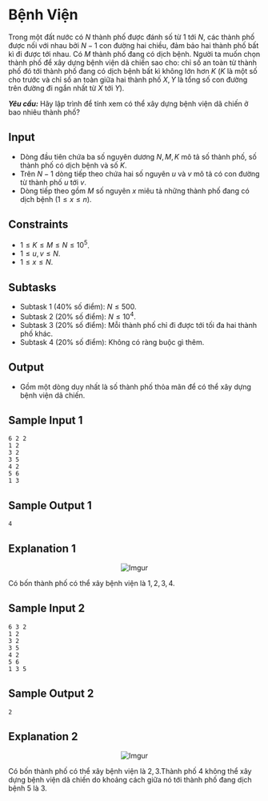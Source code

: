 # Bệnh Viện

Trong một đất nước có $N$ thành phố được đánh số từ $1$ tới $N,$ các thành phố được nối với nhau bởi $N-1$ con đường hai chiều, đảm bảo hai thành phố bất kì đi được tới nhau. Có $M$ thành phố đang có dịch bệnh. Người ta muốn chọn thành phố để xây dựng bệnh viện dã chiến sao cho: chỉ số an toàn từ thành phố đó tới thành phố đang có dịch bệnh bất kì không lớn hơn $K$ ($K$ là một số cho trước và chỉ số an toàn giữa hai thành phố $X,Y$ là tổng số con đường trên đường đi ngắn nhất từ $X$ tới $Y$).

***Yêu cầu:*** Hãy lập trình để tính xem có thể xây dựng bệnh viện dã chiến ở bao nhiêu thành phố?

## Input

- Dòng đầu tiên chứa ba số nguyên dương $N,M,K$ mô tả số thành phố, số thành phố có dịch bệnh và số $K$. 
- Trên $N-1$ dòng tiếp theo chứa hai số nguyên $u$ và $v$ mô tả có con đường từ thành phố $u$ tới $v$.
- Dòng tiếp theo gồm $M$ số nguyên $x$ miêu tả những thành phố đang có dịch bệnh $(1 \le x \le n)$.

## Constraints

- $1 \le K \le M \le N \le 10^5$.
- $1 \le u, v \le N$.
- $1 \le x \le N$.

## Subtasks

- Subtask $1$ ($40\%$ số điểm): $N \le 500$.
- Subtask $2$ ($20\%$ số điểm): $N \le 10^4$.
- Subtask $3$ ($20\%$ số điểm): Mỗi thành phố chỉ đi được tới tối đa hai thành phố khác.
- Subtask $4$ ($20\%$ số điểm): Không có ràng buộc gì thêm.

## Output

- Gồm một dòng duy nhất là số thành phố thỏa mãn để có thể xây dựng bệnh viện dã chiến.

## Sample Input 1

```
6 2 2 
1 2
3 2
3 5
4 2
5 6
1 3
```

## Sample Output 1

```
4
```

## Explanation 1

<center>

![Imgur](https://i.imgur.com/vVKor3p.png)
</center>

Có bốn thành phố có thể xây bệnh viện là $1,2,3,4$.

## Sample Input 2

```
6 3 2
1 2
3 2
3 5
4 2
5 6
1 3 5
```

## Sample Output 2

```
2
```

## Explanation 2

<center>

![Imgur](https://i.imgur.com/debggco.png)
</center>

Có bốn thành phố có thể xây bệnh viện là $2,3$.Thành phố $4$ không thể xây dựng bệnh viện dã chiến do khoảng cách giữa nó tới thành phố đang dịch bệnh $5$ là $3$.